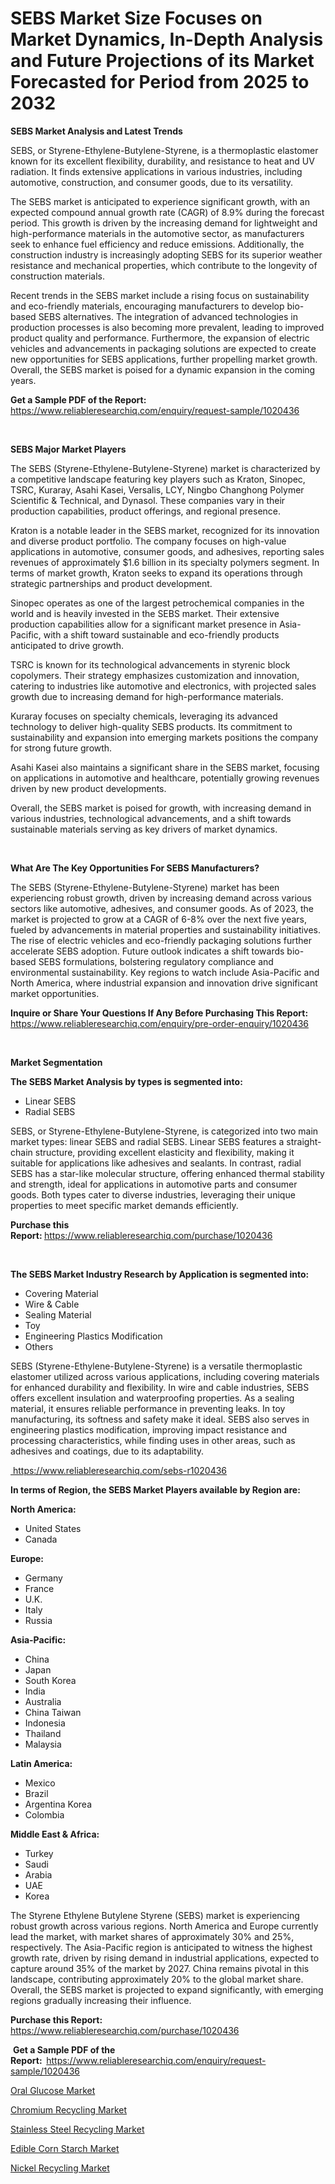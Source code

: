 <p><h1>SEBS Market Size Focuses on Market Dynamics, In-Depth Analysis and Future Projections of its Market Forecasted for Period from 2025 to 2032</h1></p><p><strong>SEBS Market Analysis and Latest Trends</strong></p>
<p><p>SEBS, or Styrene-Ethylene-Butylene-Styrene, is a thermoplastic elastomer known for its excellent flexibility, durability, and resistance to heat and UV radiation. It finds extensive applications in various industries, including automotive, construction, and consumer goods, due to its versatility.</p><p>The SEBS market is anticipated to experience significant growth, with an expected compound annual growth rate (CAGR) of 8.9% during the forecast period. This growth is driven by the increasing demand for lightweight and high-performance materials in the automotive sector, as manufacturers seek to enhance fuel efficiency and reduce emissions. Additionally, the construction industry is increasingly adopting SEBS for its superior weather resistance and mechanical properties, which contribute to the longevity of construction materials.</p><p>Recent trends in the SEBS market include a rising focus on sustainability and eco-friendly materials, encouraging manufacturers to develop bio-based SEBS alternatives. The integration of advanced technologies in production processes is also becoming more prevalent, leading to improved product quality and performance. Furthermore, the expansion of electric vehicles and advancements in packaging solutions are expected to create new opportunities for SEBS applications, further propelling market growth. Overall, the SEBS market is poised for a dynamic expansion in the coming years.</p></p>
<p><strong>Get a Sample PDF of the Report:&nbsp;</strong> <a href="https://www.reliableresearchiq.com/enquiry/request-sample/1020436?utm_campaign=121&utm_medium=2&utm_source=Github&utm_content=ia&utm_term=01042025&utm_id=sebs">https://www.reliableresearchiq.com/enquiry/request-sample/1020436</a></p>
<p>&nbsp;</p>
<p><strong>SEBS Major Market Players</strong></p>
<p><p>The SEBS (Styrene-Ethylene-Butylene-Styrene) market is characterized by a competitive landscape featuring key players such as Kraton, Sinopec, TSRC, Kuraray, Asahi Kasei, Versalis, LCY, Ningbo Changhong Polymer Scientific & Technical, and Dynasol. These companies vary in their production capabilities, product offerings, and regional presence.</p><p>Kraton is a notable leader in the SEBS market, recognized for its innovation and diverse product portfolio. The company focuses on high-value applications in automotive, consumer goods, and adhesives, reporting sales revenues of approximately $1.6 billion in its specialty polymers segment. In terms of market growth, Kraton seeks to expand its operations through strategic partnerships and product development.</p><p>Sinopec operates as one of the largest petrochemical companies in the world and is heavily invested in the SEBS market. Their extensive production capabilities allow for a significant market presence in Asia-Pacific, with a shift toward sustainable and eco-friendly products anticipated to drive growth. </p><p>TSRC is known for its technological advancements in styrenic block copolymers. Their strategy emphasizes customization and innovation, catering to industries like automotive and electronics, with projected sales growth due to increasing demand for high-performance materials.</p><p>Kuraray focuses on specialty chemicals, leveraging its advanced technology to deliver high-quality SEBS products. Its commitment to sustainability and expansion into emerging markets positions the company for strong future growth. </p><p>Asahi Kasei also maintains a significant share in the SEBS market, focusing on applications in automotive and healthcare, potentially growing revenues driven by new product developments.</p><p>Overall, the SEBS market is poised for growth, with increasing demand in various industries, technological advancements, and a shift towards sustainable materials serving as key drivers of market dynamics.</p></p>
<p>&nbsp;</p>
<p><strong>What Are The Key Opportunities For SEBS Manufacturers?</strong></p>
<p><p>The SEBS (Styrene-Ethylene-Butylene-Styrene) market has been experiencing robust growth, driven by increasing demand across various sectors like automotive, adhesives, and consumer goods. As of 2023, the market is projected to grow at a CAGR of 6-8% over the next five years, fueled by advancements in material properties and sustainability initiatives. The rise of electric vehicles and eco-friendly packaging solutions further accelerate SEBS adoption. Future outlook indicates a shift towards bio-based SEBS formulations, bolstering regulatory compliance and environmental sustainability. Key regions to watch include Asia-Pacific and North America, where industrial expansion and innovation drive significant market opportunities.</p></p>
<p><strong>Inquire or Share Your Questions If Any Before Purchasing This Report:</strong> <a href="https://www.reliableresearchiq.com/enquiry/pre-order-enquiry/1020436?utm_campaign=121&utm_medium=2&utm_source=Github&utm_content=ia&utm_term=01042025&utm_id=sebs">https://www.reliableresearchiq.com/enquiry/pre-order-enquiry/1020436</a></p>
<p>&nbsp;</p>
<p><strong>Market Segmentation</strong></p>
<p><strong>The SEBS Market Analysis by types is segmented into:</strong></p>
<p><ul><li>Linear SEBS</li><li>Radial SEBS</li></ul></p>
<p><p>SEBS, or Styrene-Ethylene-Butylene-Styrene, is categorized into two main market types: linear SEBS and radial SEBS. Linear SEBS features a straight-chain structure, providing excellent elasticity and flexibility, making it suitable for applications like adhesives and sealants. In contrast, radial SEBS has a star-like molecular structure, offering enhanced thermal stability and strength, ideal for applications in automotive parts and consumer goods. Both types cater to diverse industries, leveraging their unique properties to meet specific market demands efficiently.</p></p>
<p><strong>Purchase this Report:&nbsp;</strong><a href="https://www.reliableresearchiq.com/purchase/1020436?utm_campaign=121&utm_medium=2&utm_source=Github&utm_content=ia&utm_term=01042025&utm_id=sebs">https://www.reliableresearchiq.com/purchase/1020436</a></p>
<p>&nbsp;</p>
<p><strong>The SEBS Market Industry Research by Application is segmented into:</strong></p>
<p><ul><li>Covering Material</li><li>Wire & Cable</li><li>Sealing Material</li><li>Toy</li><li>Engineering Plastics Modification</li><li>Others</li></ul></p>
<p><p>SEBS (Styrene-Ethylene-Butylene-Styrene) is a versatile thermoplastic elastomer utilized across various applications, including covering materials for enhanced durability and flexibility. In wire and cable industries, SEBS offers excellent insulation and waterproofing properties. As a sealing material, it ensures reliable performance in preventing leaks. In toy manufacturing, its softness and safety make it ideal. SEBS also serves in engineering plastics modification, improving impact resistance and processing characteristics, while finding uses in other areas, such as adhesives and coatings, due to its adaptability.</p></p>
<p><a href="https://www.reliableresearchiq.com/sebs-r1020436?utm_campaign=121&utm_medium=2&utm_source=Github&utm_content=ia&utm_term=01042025&utm_id=sebs">&nbsp;https://www.reliableresearchiq.com/sebs-r1020436</a></p>
<p><strong>In terms of Region, the SEBS Market Players available by Region are:</strong></p>
<p>
    <p> <strong> North America: </strong>
        <ul>
            <li>United States</li>
            <li>Canada</li>
        </ul>
        </p> 
    <p> <strong> Europe: </strong>
        <ul>
            <li>Germany</li>
            <li>France</li>
            <li>U.K.</li>
            <li>Italy</li>
            <li>Russia</li>
        </ul>
        </p> 
    <p> <strong> Asia-Pacific: </strong>
        <ul>
            <li>China</li>
            <li>Japan</li>
            <li>South Korea</li>
            <li>India</li>
            <li>Australia</li>
            <li>China Taiwan</li>
            <li>Indonesia</li>
            <li>Thailand</li>
            <li>Malaysia</li>
        </ul>
        </p> 
    <p> <strong> Latin America: </strong>
        <ul>
            <li>Mexico</li>
            <li>Brazil</li>
            <li>Argentina Korea</li>
            <li>Colombia</li>
        </ul>
        </p> 
    <p> <strong> Middle East & Africa: </strong>
        <ul>
            <li>Turkey</li>
            <li>Saudi</li>
            <li>Arabia</li>
            <li>UAE</li>
            <li>Korea</li>
        </ul>
    </p>
    </p>
<p><p>The Styrene Ethylene Butylene Styrene (SEBS) market is experiencing robust growth across various regions. North America and Europe currently lead the market, with market shares of approximately 30% and 25%, respectively. The Asia-Pacific region is anticipated to witness the highest growth rate, driven by rising demand in industrial applications, expected to capture around 35% of the market by 2027. China remains pivotal in this landscape, contributing approximately 20% to the global market share. Overall, the SEBS market is projected to expand significantly, with emerging regions gradually increasing their influence.</p></p>
<p><strong>Purchase this Report: </strong><a href="https://www.reliableresearchiq.com/purchase/1020436?utm_campaign=121&utm_medium=2&utm_source=Github&utm_content=ia&utm_term=01042025&utm_id=sebs">https://www.reliableresearchiq.com/purchase/1020436</a></p>
<p>&nbsp;<strong>Get a Sample PDF of the Report:&nbsp;&nbsp;</strong><a href="https://www.reliableresearchiq.com/enquiry/request-sample/1020436?utm_campaign=121&utm_medium=2&utm_source=Github&utm_content=ia&utm_term=01042025&utm_id=sebs">https://www.reliableresearchiq.com/enquiry/request-sample/1020436</a></p>
<p><strong></strong></p>
<p><p><a href="https://github.com/sternymkere4/Market-Research-Report-List-1/blob/main/oral-glucose-market.md?utm_campaign=121&utm_medium=2&utm_source=Github&utm_content=ia&utm_term=01042025&utm_id=sebs">Oral Glucose Market</a></p><p><a href="https://github.com/bauldlimle6h/Market-Research-Report-List-1/blob/main/chromium-recycling-market.md?utm_campaign=121&utm_medium=2&utm_source=Github&utm_content=ia&utm_term=01042025&utm_id=sebs">Chromium Recycling Market</a></p><p><a href="https://github.com/heinslakey2x/Market-Research-Report-List-1/blob/main/stainless-steel-recycling-market.md?utm_campaign=121&utm_medium=2&utm_source=Github&utm_content=ia&utm_term=01042025&utm_id=sebs">Stainless Steel Recycling Market</a></p><p><a href="https://github.com/shimweummul/Market-Research-Report-List-1/blob/main/edible-corn-starch-market.md?utm_campaign=121&utm_medium=2&utm_source=Github&utm_content=ia&utm_term=01042025&utm_id=sebs">Edible Corn Starch Market</a></p><p><a href="https://github.com/buseknoden2b/Market-Research-Report-List-1/blob/main/nickel-recycling-market.md?utm_campaign=121&utm_medium=2&utm_source=Github&utm_content=ia&utm_term=01042025&utm_id=sebs">Nickel Recycling Market</a></p></p>